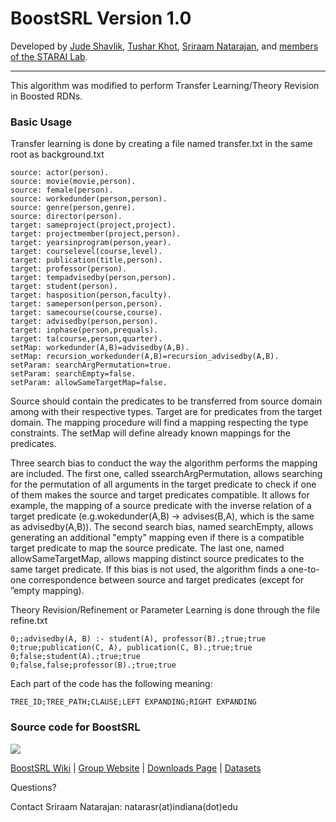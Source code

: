 # BoostSRL Version 1.0

Developed by [Jude Shavlik](http://pages.cs.wisc.edu/~shavlik/), [Tushar Khot](http://pages.cs.wisc.edu/~tushar/), [Sriraam Natarajan](https://utdallas.edu/~sriraam.natarajan/), and [members of the STARAI Lab](http://www.indiana.edu/~iustarai/people.html).

---

This algorithm was modified to perform Transfer Learning/Theory Revision in Boosted RDNs.


### Basic Usage

Transfer learning is done by creating a file named transfer.txt in the same root as background.txt

  ```text
  source: actor(person).
  source: movie(movie,person).
  source: female(person).
  source: workedunder(person,person).
  source: genre(person,genre).
  source: director(person).
  target: sameproject(project,project).
  target: projectmember(project,person).
  target: yearsinprogram(person,year).
  target: courselevel(course,level).
  target: publication(title,person).
  target: professor(person).
  target: tempadvisedby(person,person).
  target: student(person).
  target: hasposition(person,faculty).
  target: sameperson(person,person).
  target: samecourse(course,course).
  target: advisedby(person,person).
  target: inphase(person,prequals).
  target: ta(course,person,quarter).
  setMap: workedunder(A,B)=advisedby(A,B).
  setMap: recursion_workedunder(A,B)=recursion_advisedby(A,B).
  setParam: searchArgPermutation=true.
  setParam: searchEmpty=false.
  setParam: allowSameTargetMap=false.
  ```
  
Source should contain the predicates to be transferred from source domain among with their respective types. Target are for predicates from the target domain. The mapping procedure will find a mapping respecting the type constraints. The setMap will define already known mappings for the predicates.

Three search bias to conduct the way the algorithm performs the mapping are included. The first one, called ssearchArgPermutation, allows searching for the permutation of all arguments in the target predicate to check if one of them makes the source and target predicates compatible. It allows for example, the mapping of a source predicate with the inverse relation of a target predicate (e.g.wokedunder(A,B) -> advises(B,A), which is the same as advisedby(A,B)). The second search bias, named searchEmpty, allows generating an additional "empty" mapping even if there is a compatible target predicate to map the source predicate. The  last one, named allowSameTargetMap, allows mapping distinct source predicates to the same target predicate. If this bias is not used, the algorithm finds a one-to-one correspondence between source and target predicates (except for ”empty mapping).

Theory Revision/Refinement or Parameter Learning is done through the file refine.txt

  ```text
  0;;advisedby(A, B) :- student(A), professor(B).;true;true
  0;true;publication(C, A), publication(C, B).;true;true
  0;false;student(A).;true;true
  0;false,false;professor(B).;true;true
  ```

Each part of the code has the following meaning:

  ```text
 TREE_ID;TREE_PATH;CLAUSE;LEFT EXPANDING;RIGHT EXPANDING
  ``` 

### Source code for **BoostSRL**

<!--

Commenting out until we properly set up Travis CI.

| License | Build Status |
| --- | --- |
| [![][license img]][license] | [![Build Status](https://travis-ci.org/boost-starai/BoostSRL.svg?branch=master)](https://travis-ci.org/boost-starai/BoostSRL) |

-->

[![][license img]][license]

[BoostSRL Wiki](https://starling.utdallas.edu/software/boostsrl/wiki/) | [Group Website](https://starling.utdallas.edu) | [Downloads Page](https://starling.utdallas.edu/software/boostsrl/) | [Datasets](https://starling.utdallas.edu/datasets/)

Questions?

Contact Sriraam Natarajan: natarasr(at)indiana(dot)edu

[license]:license.txt
[license img]:https://img.shields.io/aur/license/yaourt.svg
